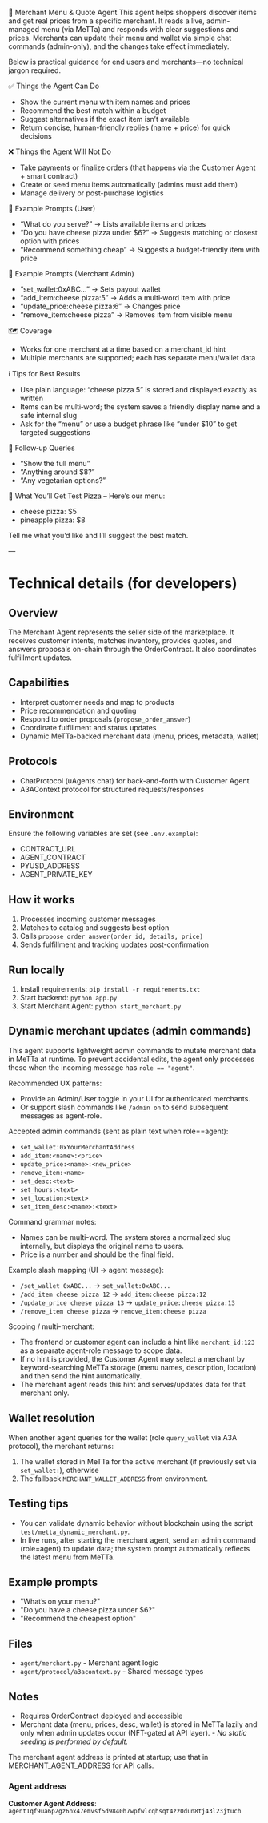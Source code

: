 🍕 Merchant Menu & Quote Agent
This agent helps shoppers discover items and get real prices from a specific merchant. It reads a live, admin-managed menu (via MeTTa) and responds with clear suggestions and prices. Merchants can update their menu and wallet via simple chat commands (admin-only), and the changes take effect immediately.

Below is practical guidance for end users and merchants—no technical jargon required.

✅ Things the Agent Can Do
- Show the current menu with item names and prices
- Recommend the best match within a budget
- Suggest alternatives if the exact item isn’t available
- Return concise, human-friendly replies (name + price) for quick decisions

❌ Things the Agent Will Not Do
- Take payments or finalize orders (that happens via the Customer Agent + smart contract)
- Create or seed menu items automatically (admins must add them)
- Manage delivery or post-purchase logistics

🧪 Example Prompts (User)
- “What do you serve?” → Lists available items and prices
- “Do you have cheese pizza under $6?” → Suggests matching or closest option with prices
- “Recommend something cheap” → Suggests a budget-friendly item with price

🧪 Example Prompts (Merchant Admin)
- “set_wallet:0xABC…” → Sets payout wallet
- “add_item:cheese pizza:5” → Adds a multi‑word item with price
- “update_price:cheese pizza:6” → Changes price
- “remove_item:cheese pizza” → Removes item from visible menu

🗺 Coverage
- Works for one merchant at a time based on a merchant_id hint
- Multiple merchants are supported; each has separate menu/wallet data

ℹ️ Tips for Best Results
- Use plain language: “cheese pizza 5” is stored and displayed exactly as written
- Items can be multi‑word; the system saves a friendly display name and a safe internal slug
- Ask for the “menu” or use a budget phrase like “under $10” to get targeted suggestions

🔁 Follow‑up Queries
- “Show the full menu”
- “Anything around $8?”
- “Any vegetarian options?”

🧾 What You’ll Get
Test Pizza – Here’s our menu:
- cheese pizza: $5
- pineapple pizza: $8

Tell me what you’d like and I’ll suggest the best match.

—

# Technical details (for developers)

## Overview
The Merchant Agent represents the seller side of the marketplace. It receives customer intents, matches inventory, provides quotes, and answers proposals on-chain through the OrderContract. It also coordinates fulfillment updates.

## Capabilities
- Interpret customer needs and map to products
- Price recommendation and quoting
- Respond to order proposals (`propose_order_answer`)
- Coordinate fulfillment and status updates
- Dynamic MeTTa-backed merchant data (menu, prices, metadata, wallet)

## Protocols
- ChatProtocol (uAgents chat) for back-and-forth with Customer Agent
- A3AContext protocol for structured requests/responses

## Environment
Ensure the following variables are set (see `.env.example`):
- CONTRACT_URL
- AGENT_CONTRACT
- PYUSD_ADDRESS
- AGENT_PRIVATE_KEY

## How it works
1. Processes incoming customer messages
2. Matches to catalog and suggests best option
3. Calls `propose_order_answer(order_id, details, price)`
4. Sends fulfillment and tracking updates post-confirmation

## Run locally
1. Install requirements: `pip install -r requirements.txt`
2. Start backend: `python app.py`
3. Start Merchant Agent: `python start_merchant.py`

## Dynamic merchant updates (admin commands)

This agent supports lightweight admin commands to mutate merchant data in MeTTa at runtime. To prevent accidental edits, the agent only processes these when the incoming message has `role == "agent"`.

Recommended UX patterns:
- Provide an Admin/User toggle in your UI for authenticated merchants.
- Or support slash commands like `/admin on` to send subsequent messages as agent-role.

Accepted admin commands (sent as plain text when role==agent):
- `set_wallet:0xYourMerchantAddress`
- `add_item:<name>:<price>`
- `update_price:<name>:<new_price>`
- `remove_item:<name>`
- `set_desc:<text>`
- `set_hours:<text>`
- `set_location:<text>`
- `set_item_desc:<name>:<text>`

Command grammar notes:
- Names can be multi-word. The system stores a normalized slug internally, but displays the original name to users.
- Price is a number and should be the final field.

Example slash mapping (UI → agent message):
- `/set_wallet 0xABC...` → `set_wallet:0xABC...`
- `/add_item cheese pizza 12` → `add_item:cheese pizza:12`
- `/update_price cheese pizza 13` → `update_price:cheese pizza:13`
- `/remove_item cheese pizza` → `remove_item:cheese pizza`

Scoping / multi-merchant:
- The frontend or customer agent can include a hint like `merchant_id:123` as a separate agent-role message to scope data.
- If no hint is provided, the Customer Agent may select a merchant by keyword-searching MeTTa storage (menu names, description, location) and then send the hint automatically.
- The merchant agent reads this hint and serves/updates data for that merchant only.

## Wallet resolution

When another agent queries for the wallet (role `query_wallet` via A3A protocol), the merchant returns:
1) The wallet stored in MeTTa for the active merchant (if previously set via `set_wallet:`), otherwise
2) The fallback `MERCHANT_WALLET_ADDRESS` from environment.

## Testing tips

- You can validate dynamic behavior without blockchain using the script `test/metta_dynamic_merchant.py`.
- In live runs, after starting the merchant agent, send an admin command (role=agent) to update data; the system prompt automatically reflects the latest menu from MeTTa.

## Example prompts
- "What’s on your menu?"
- "Do you have a cheese pizza under $6?"
- "Recommend the cheapest option"

## Files
- `agent/merchant.py` - Merchant agent logic
- `agent/protocol/a3acontext.py` - Shared message types

## Notes
- Requires OrderContract deployed and accessible
- Merchant data (menu, prices, desc, wallet) is stored in MeTTa lazily and only when admin updates occur (NFT-gated at API layer).
*- No static seeding is performed by default.*

The merchant agent address is printed at startup; use that in MERCHANT_AGENT_ADDRESS for API calls.

### Agent address

**Customer Agent Address**: `agent1qf9ua6p2gz6nx47emvsf5d9840h7wpfwlcqhsqt4zz0dun8tj43l23jtuch`
